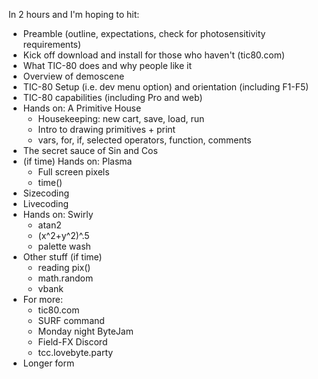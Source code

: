 In 2 hours and I'm hoping to hit:

- Preamble (outline, expectations, check for photosensitivity requirements)
- Kick off download and install for those who haven't (tic80.com)
- What TIC-80 does and why people like it
- Overview of demoscene
- TIC-80 Setup (i.e. dev menu option) and orientation (including F1-F5)
- TIC-80 capabilities (including Pro and web)
- Hands on: A Primitive House
    - Housekeeping: new cart, save, load, run
    - Intro to drawing primitives + print
    - vars, for, if, selected operators, function, comments
- The secret sauce of Sin and Cos
- (if time) Hands on: Plasma
    - Full screen pixels
    - time()
- Sizecoding
- Livecoding
- Hands on: Swirly
    - atan2
    - (x^2+y^2)^.5
    - palette wash
- Other stuff (if time)
    - reading pix()
    - math.random
    - vbank
- For more:
    - tic80.com
    - SURF command
    - Monday night ByteJam
    - Field-FX Discord
    - tcc.lovebyte.party
- Longer form